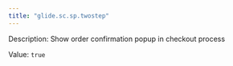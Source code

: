```yaml
---
title: "glide.sc.sp.twostep"
---
```


Description: Show order confirmation popup in checkout process

Value: `true`